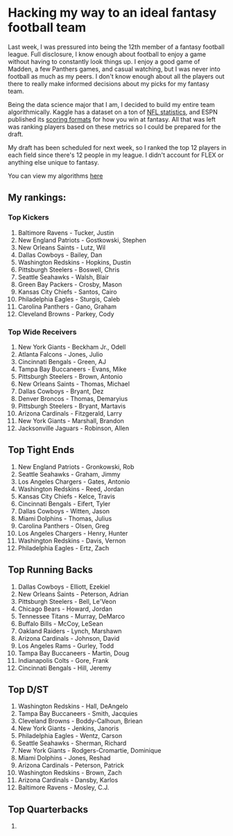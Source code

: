 # Hacking my way to an ideal fantasy football team

Last week, I was pressured into being the 12th member of a fantasy football league. Full disclosure, I know enough about football to enjoy a game without having to constantly look things up. I enjoy a good game of Madden, a few Panthers games, and casual watching, but I was never into football as much as my peers. I don't know enough about all the players out there to really make informed decisions about my picks for my fantasy team.

Being the data science major that I am, I decided to build my entire team algorithmically. Kaggle has a dataset on a ton of [NFL statistics](https://www.kaggle.com/kendallgillies/nflstatistics), and ESPN published its [scoring formats](http://games.espn.com/ffl/resources/help/content?name=scoring-formats) for how you win at fantasy. All that was left was ranking players based on these metrics so I could be prepared for the draft.

My draft has been scheduled for next week, so I ranked the top 12 players in each field since there's 12 people in my league. I didn't account for FLEX or anything else unique to fantasy.

You can view my algorithms [here](https://github.com/andykamath/NFL-data-hacking/blob/master/Data%20Hacking.ipynb)

## My rankings:

### Top Kickers
1. Baltimore Ravens - Tucker, Justin 
2. New England Patriots - Gostkowski, Stephen 
3. New Orleans Saints - Lutz, Wil 
4. Dallas Cowboys - Bailey, Dan 
5. Washington Redskins - Hopkins, Dustin 
6. Pittsburgh Steelers - Boswell, Chris 
7. Seattle Seahawks - Walsh, Blair 
8. Green Bay Packers - Crosby, Mason 
9. Kansas City Chiefs - Santos, Cairo 
10. Philadelphia Eagles - Sturgis, Caleb 
11. Carolina Panthers - Gano, Graham 
12. Cleveland Browns - Parkey, Cody

### Top Wide Receivers
1. New York Giants - Beckham Jr., Odell
2. Atlanta Falcons - Jones, Julio
3. Cincinnati Bengals - Green, AJ
4. Tampa Bay Buccaneers - Evans, Mike
5. Pittsburgh Steelers - Brown, Antonio
6. New Orleans Saints - Thomas, Michael
7. Dallas Cowboys - Bryant, Dez 
8. Denver Broncos - Thomas, Demaryius 
9. Pittsburgh Steelers - Bryant, Martavis 
10. Arizona Cardinals - Fitzgerald, Larry 
11. New York Giants - Marshall, Brandon 
12. Jacksonville Jaguars - Robinson, Allen 

## Top Tight Ends
1. New England Patriots - Gronkowski, Rob 
2. Seattle Seahawks - Graham, Jimmy 
3. Los Angeles Chargers - Gates, Antonio 
4. Washington Redskins - Reed, Jordan 
5. Kansas City Chiefs - Kelce, Travis 
6. Cincinnati Bengals - Eifert, Tyler 
7. Dallas Cowboys - Witten, Jason 
8. Miami Dolphins - Thomas, Julius 
9. Carolina Panthers - Olsen, Greg 
10. Los Angeles Chargers - Henry, Hunter 
11. Washington Redskins - Davis, Vernon 
12. Philadelphia Eagles - Ertz, Zach 

## Top Running Backs
1. Dallas Cowboys - Elliott, Ezekiel 
2. New Orleans Saints - Peterson, Adrian 
3. Pittsburgh Steelers - Bell, Le'Veon 
4. Chicago Bears - Howard, Jordan 
5. Tennessee Titans - Murray, DeMarco 
6. Buffalo Bills - McCoy, LeSean 
7. Oakland Raiders - Lynch, Marshawn
8. Arizona Cardinals - Johnson, David
9. Los Angeles Rams - Gurley, Todd 
10. Tampa Bay Buccaneers - Martin, Doug 
11. Indianapolis Colts - Gore, Frank 
12. Cincinnati Bengals - Hill, Jeremy 

## Top D/ST
1. Washington Redskins - Hall, DeAngelo 
2. Tampa Bay Buccaneers - Smith, Jacquies 
3. Cleveland Browns - Boddy-Calhoun, Briean 
4. New York Giants - Jenkins, Janoris 
5. Philadelphia Eagles - Wentz, Carson
6. Seattle Seahawks - Sherman, Richard
7. New York Giants - Rodgers-Cromartie, Dominique
8. Miami Dolphins - Jones, Reshad 
9. Arizona Cardinals - Peterson, Patrick 
10. Washington Redskins - Brown, Zach 
11. Arizona Cardinals - Dansby, Karlos 
12. Baltimore Ravens - Mosley, C.J.

## Top Quarterbacks
1. 



